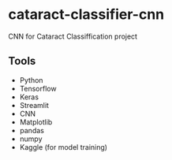# cataract-classifier-cnn
CNN for Cataract Classiffication project

## Tools
- Python
- Tensorflow
- Keras
- Streamlit
- CNN
- Matplotlib
- pandas
- numpy
- Kaggle (for model training)
